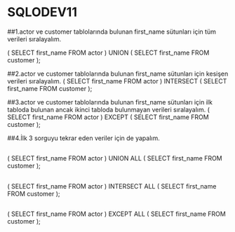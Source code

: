 # SQLODEV11

##1.actor ve customer tablolarında bulunan first_name sütunları için tüm verileri sıralayalım.

(
SELECT first_name
FROM actor
)
UNION 
(
SELECT first_name
FROM customer
);

##2.actor ve customer tablolarında bulunan first_name sütunları için kesişen verileri sıralayalım.
(
SELECT first_name
FROM actor
)
INTERSECT
(
SELECT first_name
FROM customer
);

##3.actor ve customer tablolarında bulunan first_name sütunları için ilk tabloda bulunan ancak ikinci tabloda bulunmayan verileri sıralayalım.
(
SELECT first_name
FROM actor
)
EXCEPT
(
SELECT first_name
FROM customer
);

##4.İlk 3 sorguyu tekrar eden veriler için de yapalım.
##
(
SELECT first_name
FROM actor
)
UNION ALL
(
SELECT first_name
FROM customer
);
##
(
SELECT first_name
FROM actor
)
INTERSECT ALL
(
SELECT first_name
FROM customer
);
##
(
SELECT first_name
FROM actor
)
EXCEPT ALL
(
SELECT first_name
FROM customer
);
